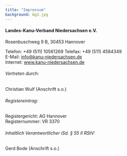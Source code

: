 ```yaml
---
title: "Impressum"
background: bg3.jpg
---
```


#### Landes-Kanu-Verband Niedersachsen e.V.

Rosenbuschweg 9 B,    30453 Hannover 


Telefon: +49 (511) 10561269
Telefax: +49 (511) 4584349  
E-Mail: info@kanu-niedersachsen.de  
Internet: www.kanu-niedersachsen.de

###### Vertreten durch:

Christian Wulf (Anschrift s.o.)

###### Registereintrag:

Registergericht: AG Hannover  
Registernummer: VR 3370

###### Inhaltlich Verantwortlicher iSd. § 55 II RStV: 

Gerd Bode (Anschrift s.o.)








